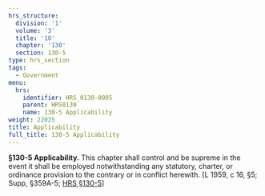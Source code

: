 ```yaml
---
hrs_structure:
  division: '1'
  volume: '3'
  title: '10'
  chapter: '130'
  section: 130-5
type: hrs_section
tags:
  - Government
menu:
  hrs:
    identifier: HRS_0130-0005
    parent: HRS0130
    name: 130-5 Applicability
weight: 22025
title: Applicability
full_title: 130-5 Applicability
---
```

**§130-5 Applicability.** This chapter shall control and be supreme in the event it shall be employed notwithstanding any statutory, charter, or ordinance provision to the contrary or in conflict herewith. [L 1959, c 16, §5; Supp, §359A-5; [HRS §130-5](/title-10/chapter-130/section-130-5/)]